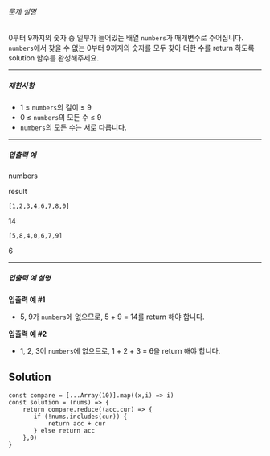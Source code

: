 ###### 문제 설명

0부터 9까지의 숫자 중 일부가 들어있는 배열 `numbers`가 매개변수로 주어집니다. `numbers`에서 찾을 수 없는 0부터 9까지의 숫자를 모두 찾아 더한 수를 return 하도록 solution 함수를 완성해주세요.

* * *

##### 제한사항

*   1 ≤ `numbers`의 길이 ≤ 9
*   0 ≤ `numbers`의 모든 수 ≤ 9
*   `numbers`의 모든 수는 서로 다릅니다.

* * *

##### 입출력 예

numbers

result

`[1,2,3,4,6,7,8,0]`

14

`[5,8,4,0,6,7,9]`

6

* * *

##### 입출력 예 설명

**입출력 예 #1**

*   5, 9가 `numbers`에 없으므로, 5 + 9 = 14를 return 해야 합니다.

**입출력 예 #2**

* 1, 2, 3이 `numbers`에 없으므로, 1 + 2 + 3 = 6을 return 해야 합니다.

## Solution
```
const compare = [...Array(10)].map((x,i) => i)
const solution = (nums) => {
    return compare.reduce((acc,cur) => {
       if (!nums.includes(cur)) {
           return acc + cur
       } else return acc
    },0)
}
```
